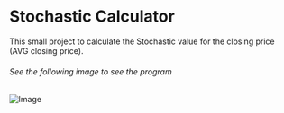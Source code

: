 # Stochastic Calculator

This small project to calculate the Stochastic value for the closing price (AVG closing price).

###### See the following image to see the program

![Image](https://github.com/Kushal997-das/Project-Guidance/blob/3062169c55d7e2c1b1cd1fd4f67c6244980874d9/Desktop%20Application/Basic/C%2B%2B/Stochastic%20Calculator/Img.png)

